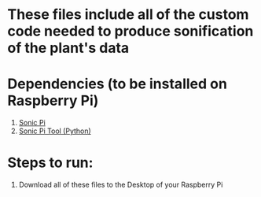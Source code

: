 # These files include all of the custom code needed to produce sonification of the plant's data
# Dependencies (to be installed on Raspberry Pi)
1. [Sonic Pi](https://sonic-pi.net)
2. [Sonic Pi Tool (Python)](https://github.com/emlyn/sonic-pi-tool)

# Steps to run:
1. Download all of these files to the Desktop of your Raspberry Pi
